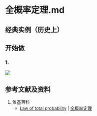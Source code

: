 # 全概率定理.md

## 经典实例（历史上）

## 开始做

### 1.

![](/images/概率/条件概率/全概率定理/1a1.jpg)

## 参考文献及资料

1. 维基百科
	- [Law of total probability](https://en.wikipedia.org/wiki/Law_of_total_probability) | [全概率定理](https://en.wikipedia.org/wiki/全概率定理) 